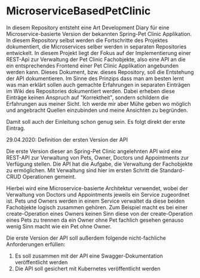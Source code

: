 # MicroserviceBasedPetClinic
In diesem Repository entsteht eine Art Development Diary für eine Microservice-basierte Version der bekannten Spring-Pet Clinic 
Applikation. In diesem Repository selbst werden die Fortschritte des Projektes dokumentiert, die Microservices selber werden in 
separaten Repositories entwickelt. In diesem Projekt liegt der Fokus auf der Implementierung einer REST-Api zur Verwaltung der Pet Clinic 
Fachobjekte, also eine API an die ein entsprechendes Frontend einer Pet Clinic Applikation angebunden werden kann. Dieses Dokument, bzw. 
dieses Repository, soll die Entstehung der API dokumentieren. Im Sinne des Prinzips dass man am besten lernt was man erklärt sollen auch 
gemachte Erfahrungen in separaten Einträgen im Wiki des Repositories dokumentiert werden. Dabei erheben diese Einträge keinen Anspruch 
auf "Korrektheit", sondern schildern die Erfahrungen aus meiner Sicht. Ich werde mir aber Mühe geben wo möglich und angebracht Quellen 
einzubinden und meine Ansichten zu begründen. 

Damit soll auch der Einleitung schon genug sein. Es folgt direkt der erste Eintrag.

29.04.2020: Definition der ersten Version der API

Die erste Version dieser an Spring-Pet Clinic angelehnten API wird eine REST-API zur Verwaltung von Pets, Owner, Doctors und Appointments 
zur Verfügung stellen. Die API hat die Aufgabe, die Verwaltung der Fachobjekte zu ermöglichen. Mit Verwaltung sind hier im ersten Schritt 
die Standard-CRUD Operationen gemeint.

Hierbei wird eine Microservice-basierte Architektur verwendet, wobei der Verwaltung von Doctors und Appointments jeweils ein Service 
zugeordnet ist. Pets und Owners werden in einem Service verwaltet da diese beiden Fachobjekte logisch zusammen gehören. Zum Beispiel 
macht es bei einer create-Operation eines Owners keinen Sinn diese von der create-Operation eines Pets zu trennen da ein Owner ohne Pet 
fachlich gesehen genauso wenig Sinn macht wie ein Pet ohne Owner.

Die erste Version der API soll außerdem folgende nicht-fachliche Anforderungen erfüllen:

1. Es soll zusammen mit der API eine Swagger-Dokumentation veröffentlicht werden
2. Die API soll gesichert mit Kubernetes veröffentlicht werden
